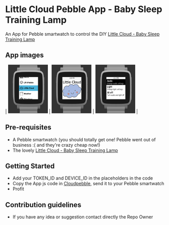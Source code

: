 Little Cloud Pebble App - Baby Sleep Training Lamp
===================================

An App for Pebble smartwatch to control the DIY [Little Cloud - Baby Sleep Training Lamp](https://github.com/ltpitt/c-photon-baby-sleep-training-lamp)

App images
--------------
| <img src="/resources/images/little_cloud_pebble_app_icon.png" width="25%">  | <img src="/resources/images/little_cloud_pebble_app_splashscreen.png" width="25%"> | <img src="/resources/images/little_cloud_pebble_app_main_menu.png" width="25%"> |


Pre-requisites
--------------

- A Pebble smartwatch (you should totally get one! Pebble went out of business :( and they're crazy cheap now!)
- The lovely [Little Cloud - Baby Sleep Training Lamp](https://github.com/ltpitt/c-photon-baby-sleep-training-lamp)

Getting Started
---------------

* Add your TOKEN_ID and DEVICE_ID in the placeholders in the code
* Copy the App js code in [Cloudpebble](https://cloudpebble.net), send it to your Pebble smartwatch
* Profit


Contribution guidelines
---------------
* If you have any idea or suggestion contact directly the Repo Owner
